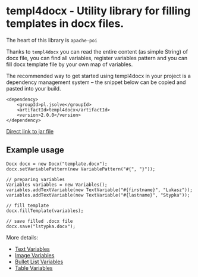 # templ4docx - Utility library for filling templates in docx files. 
The heart of this library is `apache-poi`

Thanks to `templ4docx` you can read the entire content (as simple String) of docx file, you can find all variables, register variables pattern and you can fill docx template file by your own map of variables.

The recommended way to get started using templ4docx in your project is a dependency management system – the snippet below can be copied and pasted into your build.
```
<dependency>
	<groupId>pl.jsolve</groupId>
	<artifactId>templ4docx</artifactId>
	<version>2.0.0</version>
</dependency>
```

[Direct link to jar file ](https://oss.sonatype.org/content/groups/public/pl/jsolve/templ4docx/2.0.0/templ4docx-2.0.0.jar)


## Example usage

```
Docx docx = new Docx("template.docx");
docx.setVariablePattern(new VariablePattern("#{", "}"));
    
// preparing variables
Variables variables = new Variables();
variables.addTextVariable(new TextVariable("#{firstname}", "Lukasz"));
variables.addTextVariable(new TextVariable("#{lastname}", "Stypka"));
        
// fill template
docx.fillTemplate(variables);
        
// save filled .docx file
docx.save("lstypka.docx");
```

More details:

* [Text Variables](http://jsolve.github.io/java/templ4docx-2-0-0-text-variables/) <br />
* [Image Variables](http://jsolve.github.io/java/templ4docx-2-0-0-text-variables/) <br />
* [Bullet List Variables](http://jsolve.github.io/java/templ4docx-2-0-0-text-variables/) <br />
* [Table Variables](http://jsolve.github.io/java/templ4docx-2-0-0-text-variables/) <br />

